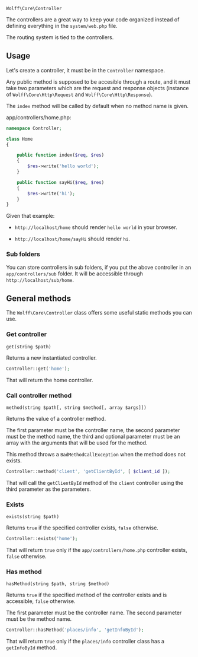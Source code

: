 `Wolff\Core\Controller`

The controllers are a great way to keep your code organized instead of defining everything in the `system/web.php` file.

The routing system is tied to the controllers.

## Usage

Let's create a controller, it must be in the `Controller` namespace.

Any public method is supposed to be accesible through a route, and it must take two parameters which are the request and response objects (instance of `Wolff\Core\Http\Request` and `Wolff\Core\Http\Response`).

The `index` method will be called by default when no method name is given.

app/controllers/home.php:

```php
namespace Controller;

class Home
{

    public function index($req, $res)
    {
        $res->write('hello world');
    }

    public function sayHi($req, $res)
    {
        $res->write('hi');
    }
}
```

Given that example:

* `http://localhost/home` should render `hello world` in your browser.

* `http://localhost/home/sayHi` should render `hi`.

### Sub folders

You can store controllers in sub folders, if you put the above controller in an `app/controllers/sub` folder. It will be accessible through `http://localhost/sub/home`.

## General methods

The `Wolff\Core\Controller` class offers some useful static methods you can use.

### Get controller

`get(string $path)`

Returns a new instantiated controller.

```php
Controller::get('home');
```

That will return the home controller.

### Call controller method

`method(string $path[, string $method[, array $args]])`

Returns the value of a controller method.

The first parameter must be the controller name, the second parameter must be the method name, the third and optional parameter must be an array with the arguments that will be used for the method.

This method throws a `BadMethodCallException` when the method does not exists.

```php
Controller::method('client', 'getClientById', [ $client_id ]);
```

That will call the `getClientById` method of the `client` controller using the third parameter as the parameters.

### Exists

`exists(string $path)`

Returns `true` if the specified controller exists, `false` otherwise.

```php
Controller::exists('home');
```

That will return `true` only if the `app/controllers/home.php` controller exists, `false` otherwise.

### Has method

`hasMethod(string $path, string $method)`

Returns `true` if the specified method of the controller exists and is accessible, `false` otherwise.

The first parameter must be the controller name. The second parameter must be the method name.

```php
Controller::hasMethod('places/info', 'getInfoById');
```

That will return `true` only if the `places/info` controller class has a `getInfoById` method.
